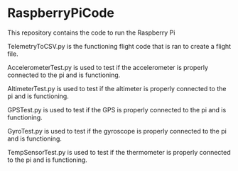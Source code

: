 # RaspberryPiCode
This repository contains the code to run the Raspberry Pi

TelemetryToCSV.py is the functioning flight code that is ran to create a flight
file.

AccelerometerTest.py is used to test if the accelerometer is properly connected
to the pi and is functioning.

AltimeterTest.py is used to test if the altimeter is properly connected
to the pi and is functioning.

GPSTest.py is used to test if the GPS is properly connected
to the pi and is functioning.

GyroTest.py is used to test if the gyroscope is properly connected
to the pi and is functioning.

TempSensorTest.py is used to test if the thermometer is properly connected
to the pi and is functioning.
